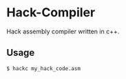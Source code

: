 # Hack-Compiler
Hack assembly compiler written in c++.

## Usage
~~~~~~~~~.sh
$ hackc my_hack_code.asm
~~~~~~~~~